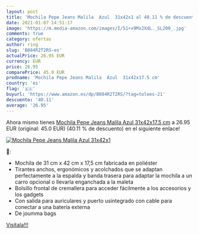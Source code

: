 ```yaml
---
layout: post
title: 'Mochila Pepe Jeans Malila  Azul  31x42x1 al 40.11 % de descuento'
date: 2021-01-07 14:51:17
image: 'https://m.media-amazon.com/images/I/51+x9Mx2XdL._SL200_.jpg'
comments: true
category: ofertas
author: ring
slug: 'B084R2T2RS-es'
actualPrice: 26.95 EUR
currency: EUR
price: 26.95
comparePrice: 45.0 EUR
prodname: 'Mochila Pepe Jeans Malila  Azul  31x42x17.5 cm'
country: 'es'
flag: '🇪🇸'
buyurl: 'https://www.amazon.es/dp/B084R2T2RS/?tag=tolees-21'
descuento: '40.11'
average: '26.95'
---
```


Ahora mismo tienes [Mochila Pepe Jeans Malila  Azul  31x42x17.5 cm](https://www.amazon.es/dp/B084R2T2RS/?tag=tolees-21) a 26.95 EUR (original: 45.0 EUR) (40.11 %  de descuento) en el siguiente enlace!

[![Mochila Pepe Jeans Malila  Azul  31x42x1](https://m.media-amazon.com/images/I/51+x9Mx2XdL._SL200_.jpg)](https://www.amazon.es/dp/B084R2T2RS/?tag=tolees-21)

🔎:

- Mochila de 31 cm x 42 cm x 17,5 cm fabricada en poliéster
- Tirantes anchos, ergonómicos y acolchados que se adaptan perfectamente a la espalda y banda trasera para adaptar la mochila a un carro opcional o llevarla enganchada a la maleta
- Bolsillo frontal de cremallera para acceder fácilmente a los accesorios y los gadgets
- Con salida para auriculares y puerto usintegrado con cable para conectar a una batería externa
- De joumma bags

[Visítala!!!](https://www.amazon.es/dp/B084R2T2RS/?tag=tolees-21)
